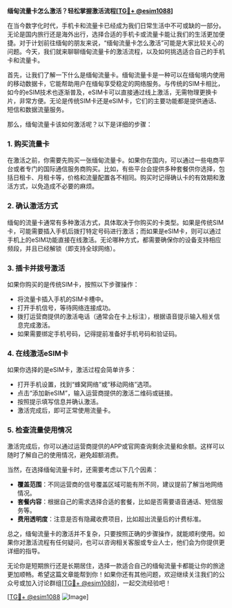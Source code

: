 **缅甸流量卡怎么激活？轻松掌握激活流程[[TG💪+ @esim1088](https://t.me/s/esim1088)]**

在当今数字化时代，手机卡和流量卡已经成为我们日常生活中不可或缺的一部分。无论是国内旅行还是海外出行，选择合适的手机卡或流量卡能让我们的生活更加便捷。对于计划前往缅甸的朋友来说，“缅甸流量卡怎么激活”可能是大家比较关心的问题。今天，我们就来聊聊缅甸流量卡的激活流程，以及如何挑选适合自己的手机卡和流量卡。

首先，让我们了解一下什么是缅甸流量卡。缅甸流量卡是一种可以在缅甸境内使用的移动数据卡，它能帮助用户在缅甸享受稳定的网络服务。与传统的SIM卡相比，如今的eSIM技术也逐渐普及，eSIM卡可以直接通过线上激活，无需物理更换卡片，非常方便。无论是传统SIM卡还是eSIM卡，它们的主要功能都是提供通话、短信和数据流量服务。

那么，缅甸流量卡该如何激活呢？以下是详细的步骤：

### **1. 购买流量卡**
在激活之前，你需要先购买一张缅甸流量卡。如果你在国内，可以通过一些电商平台或者专门的国际通信服务商购买。比如，有些平台会提供多种套餐供你选择，包括日租卡、月租卡等，价格和流量配置各不相同。购买时记得确认卡的有效期和激活方式，以免造成不必要的麻烦。

### **2. 确认激活方式**
缅甸的流量卡通常有多种激活方式，具体取决于你购买的卡类型。如果是传统SIM卡，可能需要插入手机后拨打特定号码进行激活；而如果是eSIM卡，则可以通过手机上的eSIM功能直接在线激活。无论哪种方式，都需要确保你的设备支持相应频段，并且已经解锁（即支持全球网络）。

### **3. 插卡并拨号激活**
如果你购买的是传统SIM卡，按照以下步骤操作：
- 将流量卡插入手机的SIM卡槽中。
- 打开手机信号，等待网络连接成功。
- 拨打运营商提供的激活电话（通常会在卡上标注），根据语音提示输入相关信息完成激活。
- 如果需要绑定手机号码，记得提前准备好手机号码和验证码。

### **4. 在线激活eSIM卡**
如果你选择的是eSIM卡，激活过程会简单许多：
- 打开手机设置，找到“蜂窝网络”或“移动网络”选项。
- 点击“添加新eSIM”，输入运营商提供的激活二维码或链接。
- 按照提示填写信息并确认激活。
- 激活完成后，即可正常使用流量卡。

### **5. 检查流量使用情况**
激活完成后，你可以通过运营商提供的APP或官网查询剩余流量和余额。这样可以随时了解自己的使用情况，避免超额消费。

当然，在选择缅甸流量卡时，还需要考虑以下几个因素：
- **覆盖范围**：不同运营商的信号覆盖区域可能有所不同，建议提前了解当地网络情况。
- **套餐内容**：根据自己的需求选择合适的套餐，比如是否需要语音通话、短信服务等。
- **费用透明度**：注意是否有隐藏收费项目，比如超出流量后的计费标准。

总之，缅甸流量卡的激活并不复杂，只要按照正确的步骤操作，就能顺利使用。如果你对激活流程有任何疑问，也可以咨询相关客服或专业人士，他们会为你提供更详细的指导。

无论你是短期旅行还是长期居住，选择一款适合自己的缅甸流量卡都能让你的旅途更加顺畅。希望这篇文章能帮到你！如果你还有其他问题，欢迎继续关注我们的公众号或加入讨论群组[[TG💪+ @esim1088](https://t.me/s/esim1088)]，一起交流经验吧！

[[TG💪+ @esim1088](https://t.me/s/esim1088) ![Image](https://i.postimg.cc/4NQfJmqS/Snipaste-2025-05-13-00-14-12.png)]